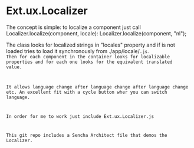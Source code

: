 Ext.ux.Localizer
================

The concept is simple: to localize a component just call Localizer.localize(component, locale):
Localizer.localize(component, "nl");

The class looks for localized strings in "locales" property and if is not loaded tries
to load it synchronously from ./app/locale/<code>.js. Then for each component in the container looks for localizable properties
and for each one looks for the equivalent translated value.

It allows language change after language change after language change etc.
An excellent fit with a cycle button wher you can switch language.

In order for me to work just include Ext.ux.Localizer.js

This git repo includes a Sencha Architect file that demos the Localizer.